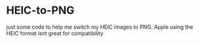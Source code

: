 # HEIC-to-PNG

just some code to help me switch my HEIC images to PNG. Apple using the HEIC format isnt great for compatibility
